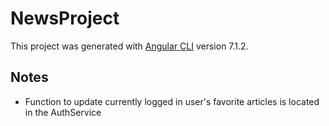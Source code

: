 # NewsProject

This project was generated with [Angular CLI](https://github.com/angular/angular-cli) version 7.1.2.

## Notes

* Function to update currently logged in user's favorite articles is located in the AuthService
